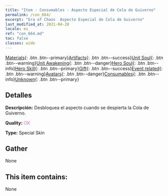 ```yaml
---
title: "Item - Consumables - Aspecto Especial de Cola de Guiverno"
permalink: /con_664/
excerpt: "Era of Chaos  Aspecto Especial de Cola de Guiverno"
last_modified_at: 2021-04-28
locale: es
ref: "con_664.md"
toc: false
classes: wide
---
```

 [Materials](/ItemsES/){: .btn .btn--primary}[Artifacts](/ItemsES/Artifacts/){: .btn .btn--success}[Unit Soul](/ItemsES/UnitSoul/){: .btn .btn--warning}[Unit Awakening](/ItemsES/UnitAwakening/){: .btn .btn--danger}[Hero Soul](/ItemsES/HeroSoul/){: .btn .btn--info}[Hero Skill](/ItemsES/HeroSkill/){: .btn .btn--primary}[Gift](/ItemsES/Gift/){: .btn .btn--success}[Event related](/ItemsES/Events/){: .btn .btn--warning}[Avatars](/ItemsES/Avatars/){: .btn .btn--danger}[Consumables](/ItemsES/Consumables/){: .btn .btn--info}[Unknown](/ItemsES/Unknown/){: .btn .btn--primary}

## Detalles
 **Descripción:** Desbloquea el aspecto cuando se despierta la Cola de Guiverno.

 **Quality:** <span style="color: #DA70D6">OK</span>

 **Type:** Special Skin

## Gather

  None

## This item contains:

  None

